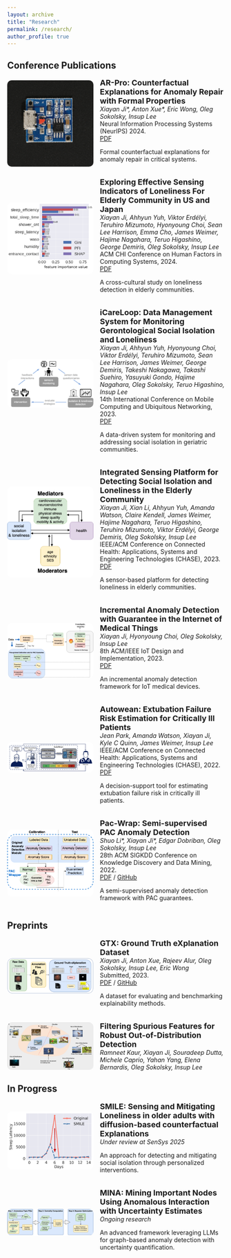 ```yaml
---
layout: archive
title: "Research"
permalink: /research/
author_profile: true
---
```




## Conference Publications

<div style="display: flex; align-items: center; margin-bottom: 20px;">
<img src="/files/images/pcb4.gif" alt="AR-Pro Paper" style="width: 200px; margin-right: 15px; border-radius: 10px;">
<div>
<strong style="font-size: 18px;">AR-Pro: Counterfactual Explanations for Anomaly Repair with Formal Properties</strong><br>
<i>Xiayan Ji*, Anton Xue*, Eric Wong, Oleg Sokolsky, Insup Lee</i><br>
Neural Information Processing Systems (NeurIPS) 2024.<br>
<a href="/files/papers/arpro.pdf">PDF</a>
<p>Formal counterfactual explanations for anomaly repair in critical systems.</p>
</div>
</div>

<div style="display: flex; align-items: center; margin-bottom: 20px;">
<img src="/files/images/loneliness-indicators.png" alt="Loneliness Indicators Paper" style="width: 200px; margin-right: 15px; border-radius: 10px;">
<div>
<strong style="font-size: 18px;">Exploring Effective Sensing Indicators of Loneliness For Elderly Community in US and Japan</strong><br>
<i>Xiayan Ji, Ahhyun Yuh, Viktor Erdélyi, Teruhiro Mizumoto, Hyonyoung Choi, Sean Lee Harrison, Emma Cho, James Weimer, Hajime Nagahara, Teruo Higashino, George Demiris, Oleg Sokolsky, Insup Lee</i><br>
ACM CHI Conference on Human Factors in Computing Systems, 2024.<br>
<a href="/files/papers/chiea.pdf">PDF</a>
<p>A cross-cultural study on loneliness detection in elderly communities.</p>
</div>
</div>

<div style="display: flex; align-items: center; margin-bottom: 20px;">
<img src="/files/images/icareloop.png" alt="iCareLoop Paper" style="width: 200px; margin-right: 15px; border-radius: 10px;">
<div>
<strong style="font-size: 18px;">iCareLoop: Data Management System for Monitoring Gerontological Social Isolation and Loneliness</strong><br>
<i>Xiayan Ji, Ahhyun Yuh, Hyonyoung Choi, Viktor Erdélyi, Teruhiro Mizumoto, Sean Lee Harrison, James Weimer, George Demiris, Takeshi Nakagawa, Takashi Suehiro, Yasuyuki Gondo, Hajime Nagahara, Oleg Sokolsky, Teruo Higashino, Insup Lee</i><br>
14th International Conference on Mobile Computing and Ubiquitous Networking, 2023.<br>
<a href="/files/papers/icmu.pdf">PDF</a>
<p>A data-driven system for monitoring and addressing social isolation in geriatric communities.</p>
</div>
</div>

<div style="display: flex; align-items: center; margin-bottom: 20px;">
<img src="/files/images/social-isolation.png" alt="Integrated Sensing Paper" style="width: 200px; margin-right: 15px; border-radius: 10px;">
<div>
<strong style="font-size: 18px;">Integrated Sensing Platform for Detecting Social Isolation and Loneliness in the Elderly Community</strong><br>
<i>Xiayan Ji, Xian Li, Ahhyun Yuh, Amanda Watson, Claire Kendell, James Weimer, Hajime Nagahara, Teruo Higashino, Teruhiro Mizumoto, Viktor Erdélyi, George Demiris, Oleg Sokolsky, Insup Lee</i><br>
IEEE/ACM Conference on Connected Health: Applications, Systems and Engineering Technologies (CHASE), 2023.<br>
<a href="https://ieeexplore.ieee.org/stamp/stamp.jsp?arnumber=10183751">PDF</a>
<p>A sensor-based platform for detecting loneliness in elderly communities.</p>
</div>
</div>

<div style="display: flex; align-items: center; margin-bottom: 20px;">
<img src="/files/images/incremental-anomaly.png" alt="Incremental Anomaly Paper" style="width: 200px; margin-right: 15px; border-radius: 10px;">
<div>
<strong style="font-size: 18px;">Incremental Anomaly Detection with Guarantee in the Internet of Medical Things</strong><br>
<i>Xiayan Ji, Hyonyoung Choi, Oleg Sokolsky, Insup Lee</i><br>
8th ACM/IEEE IoT Design and Implementation, 2023.<br>
<a href="https://dl.acm.org/doi/pdf/10.1145/3576842.3582374">PDF</a>
<p>An incremental anomaly detection framework for IoT medical devices.</p>
</div>
</div>

<div style="display: flex; align-items: center; margin-bottom: 20px;">
<img src="/files/images/autowean.png" alt="Autowean Paper" style="width: 200px; margin-right: 15px; border-radius: 10px;">
<div>
<strong style="font-size: 18px;">Autowean: Extubation Failure Risk Estimation for Critically Ill Patients</strong><br>
<i>Jean Park, Amanda Watson, Xiayan Ji, Kyle C Quinn, James Weimer, Insup Lee</i><br>
IEEE/ACM Conference on Connected Health: Applications, Systems and Engineering Technologies (CHASE), 2022.<br>
<a href="https://ieeexplore.ieee.org/stamp/stamp.jsp?arnumber=9983630">PDF</a>
<p>A decision-support tool for estimating extubation failure risk in critically ill patients.</p>
</div>
</div>

<div style="display: flex; align-items: center; margin-bottom: 20px;">
<img src="/files/images/pac-wrap.png" alt="PAC-Wrap Paper" style="width: 200px; margin-right: 15px; border-radius: 10px;">
<div>
<strong style="font-size: 18px;">Pac-Wrap: Semi-supervised PAC Anomaly Detection</strong><br>
<i>Shuo Li*, Xiayan Ji*, Edgar Dobriban, Oleg Sokolsky, Insup Lee</i><br>
28th ACM SIGKDD Conference on Knowledge Discovery and Data Mining, 2022.<br>
<a href="https://dl.acm.org/doi/pdf/10.1145/3534678.3539408">PDF</a> / <a href="https://github.com/xjiae/PAC-Wrap">GitHub</a>
<p>A semi-supervised anomaly detection framework with PAC guarantees.</p>
</div>
</div>

## Preprints

<div style="display: flex; align-items: center; margin-bottom: 20px;">
<img src="/files/images/gtx.png" alt="GTX Paper" style="width: 200px; margin-right: 15px; border-radius: 10px;">
<div>
<strong style="font-size: 18px;">GTX: Ground Truth eXplanation Dataset</strong><br>
<i>Xiayan Ji, Anton Xue, Rajeev Alur, Oleg Sokolsky, Insup Lee, Eric Wong</i><br>
Submitted, 2023.<br>
<a href="/files/papers/gtx.pdf">PDF</a> / <a href="https://github.com/xjiae/HDDDS">GitHub</a>
<p>A dataset for evaluating and benchmarking explainability methods.</p>
</div>
</div>

<div style="display: flex; align-items: center; margin-bottom: 20px;">
<img src="/files/images/ood-detection.png" alt="OOD Detection Paper" style="width: 200px; margin-right: 15px; border-radius: 10px;">
<div>
<strong style="font-size: 18px;">Filtering Spurious Features for Robust Out-of-Distribution Detection</strong><br>
<i>Ramneet Kaur, Xiayan Ji, Souradeep Dutta, Michele Caprio, Yahan Yang, Elena Bernardis, Oleg Sokolsky, Insup Lee</i><br>
</div>
</div>

## In Progress

<div style="display: flex; align-items: center; margin-bottom: 20px;">
<img src="/files/images/smile.png" alt="SMILE Project" style="width: 200px; margin-right: 15px; border-radius: 10px;">
<div>
<strong style="font-size: 18px;">SMILE: Sensing and Mitigating Loneliness in older adults with diffusion-based counterfactual Explanations</strong><br>
<i>Under review at SenSys 2025</i><br>
<p>An approach for detecting and mitigating social isolation through personalized interventions.</p>
</div>
</div>

<div style="display: flex; align-items: center; margin-bottom: 20px;">
<img src="/files/images/mina.png" alt="MINA Project" style="width: 200px; margin-right: 15px; border-radius: 10px;">
<div>
<strong style="font-size: 18px;">MINA: Mining Important Nodes Using Anomalous Interaction with Uncertainty Estimates</strong><br>
<i>Ongoing research</i><br>
<p>An advanced framework leveraging LLMs for graph-based anomaly detection with uncertainty quantification.</p>
</div>
</div>